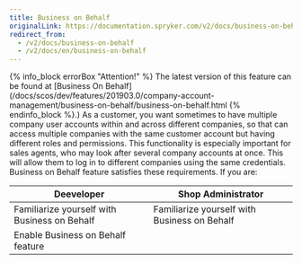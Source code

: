 ```yaml
---
title: Business on Behalf
originalLink: https://documentation.spryker.com/v2/docs/business-on-behalf
redirect_from:
  - /v2/docs/business-on-behalf
  - /v2/docs/en/business-on-behalf
---
```


{% info_block errorBox "Attention!" %}
The latest version of this feature can be found at [Business On Behalf](/docs/scos/dev/features/201903.0/company-account-management/business-on-behalf/business-on-behalf.html
{% endinfo_block %}.)
As a customer, you want sometimes to have multiple company user accounts within and across different companies, so that can access multiple companies with the same customer account but having different roles and permissions.
This functionality is especially important for sales agents, who may look after several company accounts at once. This will allow them to log in to different companies using the same credentials. Business on Behalf feature satisfies these requirements.
If you are:

| Deeveloper | Shop Administrator |
| --- | --- |
| Familiarize yourself with Business on Behalf | Familiarize yourself with Business on Behalf |
| Enable Business on Behalf feature	 |  |

